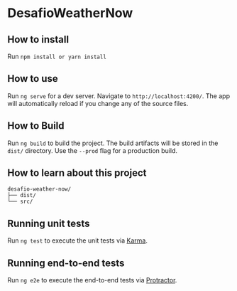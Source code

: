 # DesafioWeatherNow

## How to install

Run `npm install or yarn install`

## How to use

Run `ng serve` for a dev server. Navigate to `http://localhost:4200/`. The app will automatically reload if you change any of the source files.

## How to Build

Run `ng build` to build the project. The build artifacts will be stored in the `dist/` directory. Use the `--prod` flag for a production build.

## How to learn about this project

```
desafio-weather-now/
├── dist/
└── src/
```

## Running unit tests

Run `ng test` to execute the unit tests via [Karma](https://karma-runner.github.io).

## Running end-to-end tests

Run `ng e2e` to execute the end-to-end tests via [Protractor](http://www.protractortest.org/).